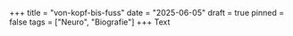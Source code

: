 +++
title = "von-kopf-bis-fuss"
date = "2025-06-05"
draft = true
pinned = false
tags = ["Neuro", "Biografie"]
+++
Text